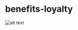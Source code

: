 # benefits-loyalty
![alt text](https://github.com/mahesh-dilhan/benefits-loyalty/blob/main/bl-progress-v12.png)
